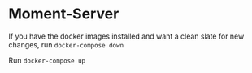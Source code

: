 # Moment-Server

If you have the docker images installed and want a clean slate for new changes, run `docker-compose down`

Run `docker-compose up`
